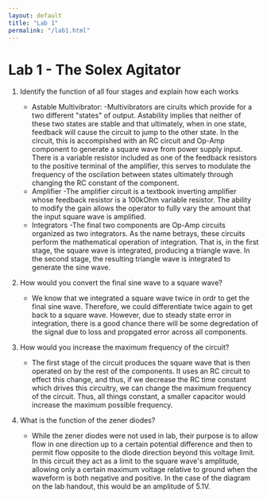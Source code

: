 ```yaml
---
layout: default
title: "Lab 1"
permalink: "/lab1.html"
---
```


Lab 1 - The Solex Agitator
==========================

1. Identify the function of all four stages and explain how each works
    - Astable Multivibrator:
	-Multivibrators are ciruits which provide for a two different "states" of output. Astability implies that neither of these two states are stable and that ultimately, when in one state, feedback will cause the circuit to jump to the other state. In the circuit, this is accompished with an RC circuit and Op-Amp component to generate a square wave from power supply input. There is a variable resistor included as one of the feedback resistors to the positive terminal of the amplifier, this serves to modulate the frequency of the oscilation between states ultimately through changing the RC constant of the component.
    - Amplifier
	-The amplifier circuit is a textbook inverting amplifier whose feedback resistor is a 100kOhm variable resistor. The ability to modify the gain allows the operator to fully vary the amount that the input square wave is amplified.  
    - Integrators 
	-The final two components are Op-Amp circuits organized as two integrators. As the name betrays, these circuits perform the mathematical operation of integration. That is, in the first stage, the square wave is integrated, producing a triangle wave. In the second stage, the resulting triangle wave is integrated to generate the sine wave.


2. How would you convert the final sine wave to a square wave? 
    - We know that we integrated a square wave twice in ordr to get the final sine wave. Therefore, we could differentiate twice again to get back to a square wave. However, due to steady state error in integration, there is a good chance there will be some degredation of the signal due to loss and propgated error across all components. 

3. How would you increase the maximum frequency of the circuit? 
    - The first stage of the circuit produces the square wave that is then operated on by the rest of the components. It uses an RC circuit to effect this change, and thus, if we decrease the RC time constant which drives this circuitry, we can change the maximum frequency of the circuit. Thus, all things constant, a smaller capacitor would increase the maximum possible frequency.

4. What is the function of the zener diodes? 
    - While the zener diodes were not used in lab, their purpose is to allow flow in one direction up to a certain potential difference and then to permit flow opposite to the diode direction beyond this voltage limit. In this circuit they act as a limit to the square wave's amplitude, allowing only a certain maximum voltage relative to ground when the waveform is both negative and positive. In the case of the diagram on the lab handout, this would be an amplitude of 5.1V. 
